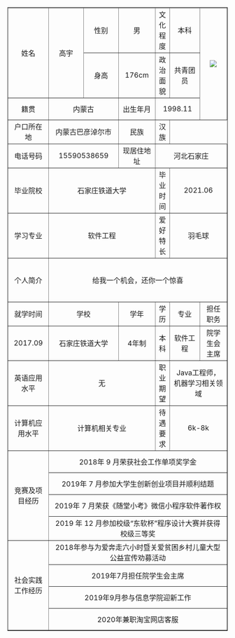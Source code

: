 <table border="1"
		  cellspacing="0px"
		  style="margin:auto;"
		  width="800px">
		<tr height="50"  style="text-align: center;">
			<td rowspan="2" >姓名</td>
            <td rowspan="2" width="100">高宇</td>
			<td width="100">性别</td>
			<td width="100">男</td>
			<td>文化程度</td>
			<td width="100">本科</td>
			<td  rowspan="3" width="120"><img src="1600667524326.jpg"></td>
		</tr>
		<tr height="50" style="text-align: center;">
			<td>身高</td>
			<td>176cm</td>
			<td>政治面貌</td>
			<td>共青团员</td>
		</tr>
		<tr height="50" style="text-align: center;">
			<td width="100">籍贯</td>
			<td colspan="2">内蒙古</td>
			<td>出生年月</td>
			<td colspan="2">1998.11</td>
		</tr>
		<tr height="50" style="text-align: center;">
			<td>户口所在地</td>
          <td colspan="2">内蒙古巴彦淖尔市</td>
			<td>民族</td>
			<td>汉族</td>
		</tr>
		<tr height="50" style="text-align: center;">
			<td>电话号码</td>
			<td colspan="2">15590538659</td>
			<td>现居住地址</td>
			<td colspan="3">河北石家庄</td>
		</tr>			
		<tr height="50" style="text-align: center;">
			<td>毕业院校</td>
			<td colspan="3">石家庄铁道大学</td>
			<td>毕业时间</td>
			<td colspan="2">2021.06</td>
		</tr>
		<tr height="50" style="text-align: center;">
			<td>学习专业</td>
			<td colspan="3">软件工程</td>
			<td>爱好特长</td>
			<td colspan="2">羽毛球</td>
		</tr>
		<tr height="50" style="text-align: center;">
			<td rowspan="2">个人简介</td>
			<td colspan="6" rowspan="2">给我一个机会，还你一个惊喜</td>
		<tr height="50" style="text-align: center;">			
		</tr>
		<tr height="50" style="text-align: center;">
			<td>就学时间</td>
			<td colspan="2">学校</td>
			<td>学年</td>
			<td>学历</td>
			<td>专业</td>
			<td>担任职务</td>
		</tr>
		<tr height="50" style="text-align: center;">
			<td>2017.09</td>
			<td colspan="2">石家庄铁道大学</td>
			<td>4年制</td>
			<td>本科</td>
			<td>软件工程</td>
			<td>院学生会主席</td>
		</tr>
		<tr height="50" style="text-align: center;">
			<td>英语应用水平</td>
			<td colspan="3">无</td>
			<td>职业期望</td>
			<td colspan="2">Java工程师，机器学习相关领域</td>
		</tr>
		<tr height="50" style="text-align: center;">
			<td>计算机应用水平</td>
			<td colspan="3">计算机相关专业</td>
			<td>待遇要求</td>
			<td colspan="2">6k-8k</td>
		</tr>
		<tr height="50" style="text-align: center;">
			<td rowspan="4">竞赛及项目经历</td>	
			<td colspan="6">2018年 9 月荣获社会工作单项奖学金</td>	
		</tr>
		<tr height="50" style="text-align: center;">	
	<td colspan="6">2019年 7 月参加大学生创新创业项目并顺利结题</td>
		</tr>
		<tr height="50" style="text-align: center;">	
			<td colspan="6">2019年 7 月荣获《随堂小考》微信小程序软件著作权</td>	
		</tr>
		<tr height="50" style="text-align: center;">
			<td colspan="6">2019 年 12 月参加校级“东软杯”程序设计大赛并获得校级三等奖</td>
		</tr>
		<tr height="50" style="text-align: center;">
			<td rowspan="4">社会实践工作经历</td>	
			<td colspan="6">2018年参与为爱奔走六小时暨关爱贫困乡村儿童大型公益宣传劝募活动</td>	
		</tr>
		<tr height="50" style="text-align: center;">	
			<td colspan="6">2019年7月担任院学生会主席</td>	
		</tr>
		<tr height="50" style="text-align: center;">
			<td colspan="6">2019年9月参与信息学院迎新工作</td>
		</tr>
		<tr height="50" style="text-align: center;">	
	<td colspan="6">2020年兼职淘宝网店客服</td>
		</tr>
</table>
	
	
	

